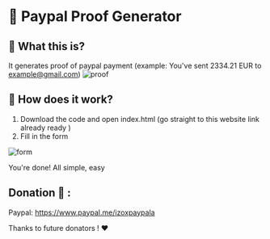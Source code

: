 # 📃 Paypal Proof Generator

## 🤔 What this is?
It generates proof of paypal payment (example: You've sent 2334.21 EUR to example@gmail.com)
![proof](https://media.discordapp.net/attachments/657294370705244181/659130569266954270/Paypal_Proofs_Generator_-_Google_Chrome_12_24_2019_9_29_13_PM.png?width=400&height=225)
<br> 
## 📙 How does it work?
1. Download the code and open index.html (go straight to this website link already ready )
2. Fill in the form

![form](https://media.discordapp.net/attachments/657294370705244181/659131423051087904/Paypal_Proofs_Generator_-_Google_Chrome_12_24_2019_9_32_46_PM.png?width=400&height=225)

You're done! All simple, easy

## Donation 🤩 :

Paypal: https://www.paypal.me/izoxpaypala

Thanks to future donators ! ❤️
